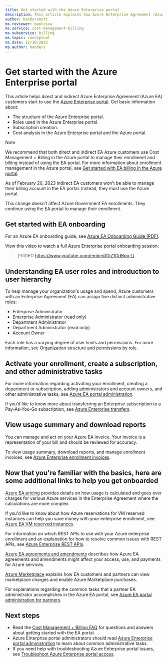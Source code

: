 ```yaml
---
title: Get started with the Azure Enterprise portal
description: This article explains how Azure Enterprise Agreement (Azure EA) customers use the Azure Enterprise portal.
author: bandersmsft
ms.reviewer: baolcsva
ms.service: cost-management-billing
ms.subservice: billing
ms.topic: conceptual
ms.date: 12/16/2022
ms.author: banders
---
```


# Get started with the Azure Enterprise portal

This article helps direct and indirect Azure Enterprise Agreement (Azure EA) customers start to use the [Azure Enterprise portal](https://ea.azure.com). Get basic information about:

- The structure of the Azure Enterprise portal.
- Roles used in the Azure Enterprise portal.
- Subscription creation.
- Cost analysis in the Azure Enterprise portal and the Azure portal.

> [!NOTE]
> We recommend that both direct and indirect EA Azure customers use Cost Management + Billing in the Azure portal to manage their enrollment and billing instead of using the EA portal. For more information about enrollment management in the Azure portal, see [Get started with EA billing in the Azure portal](ea-direct-portal-get-started.md).
>
> As of February 20, 2023 indirect EA customers won’t be able to manage their billing account in the EA portal. Instead, they must use the Azure portal. 
> 
> This change doesn’t affect Azure Government EA enrollments. They continue using the EA portal to manage their enrollment.

## Get started with EA onboarding

For an Azure EA onboarding guide, see [Azure EA Onboarding Guide (PDF)](https://ea.azure.com/api/v3Help/v2AzureEAOnboardingGuide).

View this video to watch a full Azure Enterprise portal onboarding session:

> [!VIDEO https://www.youtube.com/embed/OiZ1GdBpo-I]

## Understanding EA user roles and introduction to user hierarchy

To help manage your organization's usage and spend, Azure customers with an Enterprise Agreement (EA) can assign five distinct administrative roles:

- Enterprise Administrator
- Enterprise Administrator (read only)
- Department Administrator
- Department Administrator (read only)
- Account Owner

Each role has a varying degree of user limits and permissions. For more information, see [Organization structure and permissions by role](./understand-ea-roles.md#organization-structure-and-permissions-by-role).

## Activate your enrollment, create a subscription, and other administrative tasks

For more information regarding activating your enrollment, creating a department or subscription, adding administrators and account owners, and other administrative tasks, see [Azure EA portal administration](./ea-portal-administration.md).

If you’d like to know more about transferring an Enterprise subscription to a Pay-As-You-Go subscription, see [Azure Enterprise transfers](./ea-transfers.md).

## View usage summary and download reports

You can manage and act on your Azure EA invoice. Your invoice is a representation of your bill and should be reviewed for accuracy.

To view usage summary, download reports, and manage enrollment invoices, see [Azure Enterprise enrollment invoices](./ea-portal-enrollment-invoices.md).

## Now that you're familiar with the basics, here are some additional links to help you get onboarded

[Azure EA pricing](./ea-pricing-overview.md) provides details on how usage is calculated and goes over charges for various Azure services in the Enterprise Agreement where the calculations are more complex.

If you'd like to know about how Azure reservations for VM reserved instances can help you save money with your enterprise enrollment, see [Azure EA VM reserved instances](./ea-portal-vm-reservations.md).

For information on which REST APIs to use with your Azure enterprise enrollment and an explanation for how to resolve common issues with REST APIs, see [Azure Enterprise REST APIs](./enterprise-rest-apis.md).

[Azure EA agreements and amendments](./ea-portal-agreements.md) describes how Azure EA agreements and amendments might affect your access, use, and payments for Azure services.

[Azure Marketplace](./ea-azure-marketplace.md) explains how EA customers and partners can view marketplace charges and enable Azure Marketplace purchases.

For explanations regarding the common tasks that a partner EA administrator accomplishes in the Azure EA portal, see [Azure EA portal administration for partners](./ea-partner-portal-administration.md).

## Next steps

- Read the [Cost Management + Billing FAQ](../cost-management-billing-faq.yml) for questions and answers about getting started with the EA portal.
- Azure Enterprise portal administrators should read [Azure Enterprise portal administration](ea-portal-administration.md) to learn about common administrative tasks.
- If you need help with troubleshooting Azure Enterprise portal issues, see [Troubleshoot Azure Enterprise portal access](ea-portal-troubleshoot.md).
